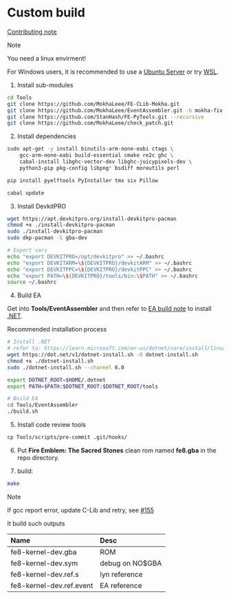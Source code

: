 # Custom build

[Contributing note](./docs/CONTRIBUTING.md)

> [!NOTE]
> You need a linux envirment!
>
> For Windows users, it is recommended to use a [Ubuntu Server](https://ubuntu.com/aws) or try [WSL](https://learn.microsoft.com/en-us/windows/wsl/install).

1. Install sub-modules

```bash
cd Tools
git clone https://github.com/MokhaLeee/FE-CLib-Mokha.git
git clone https://github.com/MokhaLeee/EventAssembler.git -b mokha-fix
git clone https://github.com/StanHash/FE-PyTools.git --recursive
git clone https://github.com/MokhaLeee/check_patch.git
```

2. Install dependencies

```bash
sudo apt-get -y install binutils-arm-none-eabi ctags \
    gcc-arm-none-eabi build-essential cmake re2c ghc \
    cabal-install libghc-vector-dev libghc-juicypixels-dev \
    python3-pip pkg-config libpng* bsdiff moreutils perl

pip install pyelftools PyInstaller tmx six Pillow

cabal update
```

3. Install DevkitPRO

```bash
wget https://apt.devkitpro.org/install-devkitpro-pacman
chmod +x ./install-devkitpro-pacman
sudo ./install-devkitpro-pacman
sudo dkp-pacman -S gba-dev

# Export vars
echo "export DEVKITPRO=/opt/devkitpro" >> ~/.bashrc
echo "export DEVKITARM=\${DEVKITPRO}/devkitARM" >> ~/.bashrc
echo "export DEVKITPPC=\${DEVKITPRO}/devkitPPC" >> ~/.bashrc
echo "export PATH=\${DEVKITPRO}/tools/bin:\$PATH" >> ~/.bashrc
source ~/.bashrc
```

4. Build EA

Get into **Tools/EventAssembler** and then refer to [EA build note](https://github.com/StanHash/EventAssembler) to install [.NET](https://learn.microsoft.com/en-us/dotnet/core/install/linux-ubuntu).

Recommended installation process
```bash
# Install .NET
# refer to: https://learn.microsoft.com/en-us/dotnet/core/install/linux-scripted-manual#scripted-install
wget https://dot.net/v1/dotnet-install.sh -O dotnet-install.sh
chmod +x ./dotnet-install.sh
sudo ./dotnet-install.sh --channel 6.0

export DOTNET_ROOT=$HOME/.dotnet
export PATH=$PATH:$DOTNET_ROOT:$DOTNET_ROOT/tools

# Build EA
cd Tools/EventAssembler
./build.sh
```

5. Install code review tools

```bash
cp Tools/scripts/pre-commit .git/hooks/
```

6. Put **Fire Emblem: The Sacred Stones** clean rom named **fe8.gba** in the repo directory.

7. build:

```bash
make
```

> [!NOTE]
> If gcc report error, update C-Lib and retry, see [#155](https://github.com/MokhaLeee/fe8u-cskillsys-kernel/discussions/115)

It build such outputs

| Name      | Desc 			|
| :--------	| :-----------	|
|fe8-kernel-dev.gba|ROM|
|fe8-kernel-dev.sym|debug on NO$GBA|
|fe8-kernel-dev.ref.s|lyn reference|
|fe8-kernel-dev.ref.event|EA reference|
